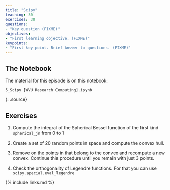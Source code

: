 ```yaml
---
title: "Scipy"
teaching: 30
exercises: 30
questions:
- "Key question (FIXME)"
objectives:
- "First learning objective. (FIXME)"
keypoints:
- "First key point. Brief Answer to questions. (FIXME)"
---
```


## The Notebook

The material for this episode is on this notebook:

~~~
5_Scipy [WVU Research Computing].ipynb
~~~
{: .source}

## Exercises

  1. Compute the integral of the Spherical Bessel function of the first kind `spherical_jn` from 0 to 1

  2. Create a set of 20 random points in space and compute the convex hull.

  3. Remove on the points in that belong to the convex and recompute a new convex. Continue this procedure until you remain with just 3 points.

  4. Check the orthogonality of Legendre functions. For that you
  can use `scipy.special.eval_legendre`


{% include links.md %}
